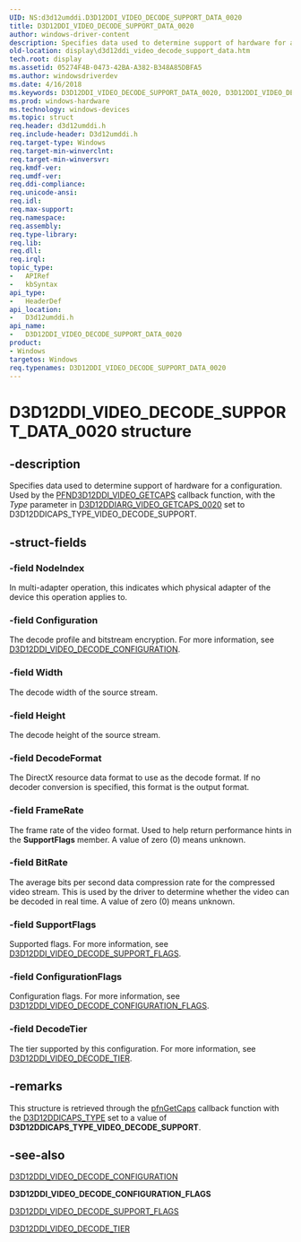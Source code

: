 ```yaml
---
UID: NS:d3d12umddi.D3D12DDI_VIDEO_DECODE_SUPPORT_DATA_0020
title: D3D12DDI_VIDEO_DECODE_SUPPORT_DATA_0020
author: windows-driver-content
description: Specifies data used to determine support of hardware for a configuration.
old-location: display\d3d12ddi_video_decode_support_data.htm
tech.root: display
ms.assetid: 05274F4B-0473-42BA-A382-B348A85DBFA5
ms.author: windowsdriverdev
ms.date: 4/16/2018
ms.keywords: D3D12DDI_VIDEO_DECODE_SUPPORT_DATA_0020, D3D12DDI_VIDEO_DECODE_SUPPORT_DATA_0020 structure [Display Devices], d3d12umddi/D3D12DDI_VIDEO_DECODE_SUPPORT_DATA_0020, display.d3d12ddi_video_decode_support_data
ms.prod: windows-hardware
ms.technology: windows-devices
ms.topic: struct
req.header: d3d12umddi.h
req.include-header: D3d12umddi.h
req.target-type: Windows
req.target-min-winverclnt:
req.target-min-winversvr:
req.kmdf-ver:
req.umdf-ver:
req.ddi-compliance:
req.unicode-ansi:
req.idl:
req.max-support:
req.namespace:
req.assembly:
req.type-library:
req.lib:
req.dll:
req.irql:
topic_type:
-	APIRef
-	kbSyntax
api_type:
-	HeaderDef
api_location:
-	D3d12umddi.h
api_name:
-	D3D12DDI_VIDEO_DECODE_SUPPORT_DATA_0020
product:
- Windows
targetos: Windows
req.typenames: D3D12DDI_VIDEO_DECODE_SUPPORT_DATA_0020
---
```


# D3D12DDI_VIDEO_DECODE_SUPPORT_DATA_0020 structure


## -description


Specifies data used to determine support of hardware for a configuration. Used by the [PFND3D12DDI_VIDEO_GETCAPS](nc-d3d12umddi-pfnd3d12ddi_video_getcaps.md) callback function, with the *Type* parameter in [D3D12DDIARG_VIDEO_GETCAPS_0020](ns-d3d12umddi-d3d12ddiarg_video_getcaps_0020.md) set to D3D12DDICAPS_TYPE_VIDEO_DECODE_SUPPORT.


## -struct-fields




### -field NodeIndex

In multi-adapter operation, this indicates which physical adapter of the device this operation applies to.


### -field Configuration

The decode profile and bitstream encryption. For more information, see [D3D12DDI_VIDEO_DECODE_CONFIGURATION](ns-d3d12umddi-d3d12ddi_video_decode_configuration_0020.md).


### -field Width

The decode width of the source stream.


### -field Height

The decode height of the source stream.


### -field DecodeFormat

The DirectX resource data format to use as the decode format. If no decoder conversion is specified, this format is the output format.


### -field FrameRate

The frame rate of the video format. Used to help return performance hints in the <b>SupportFlags</b> member. A value of zero (0) means unknown.


### -field BitRate

The average bits per second data compression rate for the compressed video stream. This is used by the driver to determine whether the video can be decoded in real time. A value of zero (0) means unknown.


### -field SupportFlags

Supported flags. For more information, see <a href="https://msdn.microsoft.com/3AF74BA9-168C-4EB0-B219-CC6BA58E1BCD">D3D12DDI_VIDEO_DECODE_SUPPORT_FLAGS</a>.


### -field ConfigurationFlags

Configuration flags. For more information, see <a href="https://msdn.microsoft.com/33BD5E1F-75F3-44DC-AE83-A22992CAB6B5">D3D12DDI_VIDEO_DECODE_CONFIGURATION_FLAGS</a>.


### -field DecodeTier

The tier supported by this configuration.  For more information, see <a href="https://msdn.microsoft.com/CC4B83A3-1F57-493F-840F-F0F799B631E6">D3D12DDI_VIDEO_DECODE_TIER</a>.


## -remarks



This structure is retrieved through the <a href="https://msdn.microsoft.com/6875B754-115F-481D-8D46-2A383BA6B5E7">pfnGetCaps</a> callback function  with the <a href="https://msdn.microsoft.com/C74697BF-A191-4371-9F23-7F655EBC53B3">D3D12DDICAPS_TYPE</a> set to a value of <b>D3D12DDICAPS_TYPE_VIDEO_DECODE_SUPPORT</b>.




## -see-also




<a href="https://msdn.microsoft.com/33BD5E1F-75F3-44DC-AE83-A22992CAB6B5">D3D12DDI_VIDEO_DECODE_CONFIGURATION</a>



<b>D3D12DDI_VIDEO_DECODE_CONFIGURATION_FLAGS</b>



<a href="https://msdn.microsoft.com/3AF74BA9-168C-4EB0-B219-CC6BA58E1BCD">D3D12DDI_VIDEO_DECODE_SUPPORT_FLAGS</a>



<a href="https://msdn.microsoft.com/CC4B83A3-1F57-493F-840F-F0F799B631E6">D3D12DDI_VIDEO_DECODE_TIER</a>
 

 

